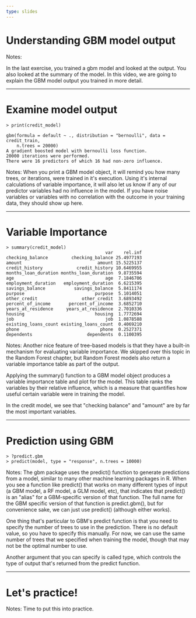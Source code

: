 ```yaml
---
type: slides
---
```


# Understanding GBM model output

Notes: 

In the last exercise, you trained a gbm model and looked at the output. You also looked at the summary of the model. In this video, we are going to explain the GBM model output you trained in more detail.

---

# Examine model output

```out
> print(credit_model)

gbm(formula = default ~ ., distribution = "bernoulli", data = credit_train, 
    n.trees = 20000)
A gradient boosted model with bernoulli loss function.
20000 iterations were performed.
There were 16 predictors of which 16 had non-zero influence.
```

Notes: When you print a GBM model object, it will remind you how many trees, or iterations, were trained in it's execution.  Using it's internal calculations of variable importance, it will also let us know if any of our predictor variables had no influence in the model.  If you have noise variables or variables with no correlation with the outcome in your training data, they should show up here.   

---

# Variable Importance

```out
> summary(credit_model)
                                      var    rel.inf
checking_balance         checking_balance 25.4977193
amount                             amount 15.5225137
credit_history             credit_history 10.6469955
months_loan_duration months_loan_duration  9.8735594
age                                   age  7.1846706
employment_duration   employment_duration  6.6215395
savings_balance           savings_balance  5.8411174
purpose                           purpose  5.1014051
other_credit                 other_credit  3.6893492
percent_of_income       percent_of_income  3.6852710
years_at_residence     years_at_residence  2.7010336
housing                           housing  1.7772694
job                                   job  1.0878588
existing_loans_count existing_loans_count  0.4069210
phone                               phone  0.2527371
dependents                     dependents  0.1100395
```


Notes: Another nice feature of tree-based models is that they have a built-in mechanism for evaluating variable importance.  We skipped over this topic in the Random Forest chapter, but Random Forest models also return a variable importance table as part of the output.

Applying the summary() function to a GBM model object produces a variable importance table and plot for the model.  This table ranks the variables by their relative influence, which is a measure that quantifies how useful certain variable were in training the model. 

In the credit model, we see that "checking balance" and "amount" are by far the most important variables. 

---

# Prediction using GBM

```out
> ?predict.gbm
> predict(model, type = "response", n.trees = 10000)

```

Notes: The gbm package uses the predict() function to generate predictions from a model, similar to many other machine learning packages in R. When you see a function like predict() that works on many different types of input (a GBM model, a RF model, a GLM model, etc), that indicates that predict() is an "alias" for a GBM-specific version of that function. The full name for the GBM specific version of that function is predict.gbm(), but for convenience sake, we can just use predict() (although either works).

One thing that's particular to GBM's predict function is that you need to specify the number of trees to use in the prediction. There is no default value, so you have to specify this manually. For now, we can use the same number of trees that we specified when training the model, though that may not be the optimal number to use.

Another argument that you can specify is called type, which controls the type of output that's returned from the predict function. 

---

# Let's practice!

Notes: Time to put this into practice.